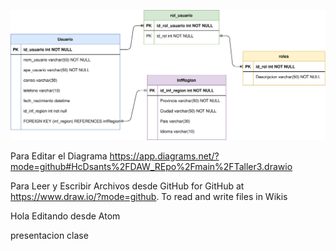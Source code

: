 ![Alt](Taller3.svg)

Para Editar el Diagrama
https://app.diagrams.net/?mode=github#HcDsants%2FDAW_REpo%2Fmain%2FTaller3.drawio

Para Leer y Escribir Archivos desde GitHub
 for GitHub at https://www.draw.io/?mode=github. To read and write files in Wikis


Hola Editando desde Atom


presentacion clase
